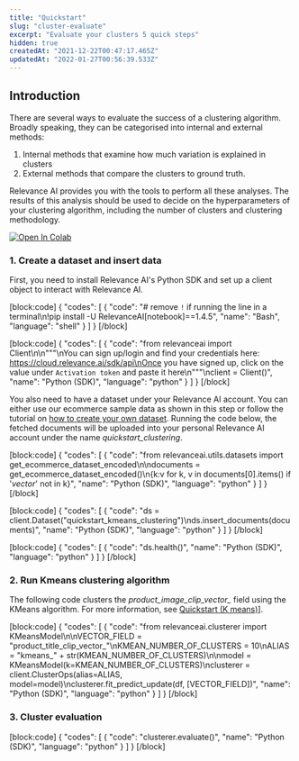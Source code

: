 ```yaml
---
title: "Quickstart"
slug: "cluster-evaluate"
excerpt: "Evaluate your clusters 5 quick steps"
hidden: true
createdAt: "2021-12-22T00:47:17.465Z"
updatedAt: "2022-01-27T00:56:39.533Z"
---
```

## Introduction

There are several ways to evaluate the success of a clustering algorithm. Broadly speaking, they can be categorised into internal and external methods:
1. Internal methods that examine how much variation is explained in clusters
2. External methods that compare the clusters to ground truth.

Relevance AI provides you with the tools to perform all these analyses. The results of this analysis should be used to decide on the hyperparameters of your clustering algorithm,  including the number of clusters and clustering methodology.

[![Open In Colab](https://colab.research.google.com/assets/colab-badge.svg)](https://colab.research.google.com/github/RelevanceAI/RelevanceAI-readme-docs/blob/v1.4.5/docs/clustering-features/cluster-evaluation/_notebooks/RelevanceAI-ReadMe-Cluster-Metrics.ipynb)

### 1. Create a dataset and insert data

First, you need to install Relevance AI's Python SDK and set up a client object to interact with Relevance AI.

[block:code]
{
  "codes": [
    {
      "code": "# remove `!` if running the line in a terminal\n!pip install -U RelevanceAI[notebook]==1.4.5",
      "name": "Bash",
      "language": "shell"
    }
  ]
}
[/block]

[block:code]
{
  "codes": [
    {
      "code": "from relevanceai import Client\n\n\"\"\"\nYou can sign up/login and find your credentials here: https://cloud.relevance.ai/sdk/api\nOnce you have signed up, click on the value under `Activation token` and paste it here\n\"\"\"\nclient = Client()",
      "name": "Python (SDK)",
      "language": "python"
    }
  ]
}
[/block]


You also need to have a dataset under your Relevance AI account. You can either use our ecommerce sample data as shown in this step or follow the tutorial on [how to create your own dataset](doc:project-and-dataset). Running the code below, the fetched documents will be uploaded into your personal Relevance AI account under the name *quickstart_clustering*.

[block:code]
{
  "codes": [
    {
      "code": "from relevanceai.utils.datasets import get_ecommerce_dataset_encoded\n\ndocuments = get_ecommerce_dataset_encoded()\n{k:v for k, v in documents[0].items() if '_vector_' not in k}",
      "name": "Python (SDK)",
      "language": "python"
    }
  ]
}
[/block]

[block:code]
{
  "codes": [
    {
      "code": "ds = client.Dataset(\"quickstart_kmeans_clustering\")\nds.insert_documents(documents)",
      "name": "Python (SDK)",
      "language": "python"
    }
  ]
}
[/block]

[block:code]
{
  "codes": [
    {
      "code": "ds.health()",
      "name": "Python (SDK)",
      "language": "python"
    }
  ]
}
[/block]

### 2. Run Kmeans clustering algorithm
The following code clusters the *product_image_clip_vector_* field using the KMeans algorithm. For more information, see [Quickstart (K means)](doc:quickstart-k-means)].


[block:code]
{
  "codes": [
    {
      "code": "from relevanceai.clusterer import KMeansModel\n\nVECTOR_FIELD = \"product_title_clip_vector_\"\nKMEAN_NUMBER_OF_CLUSTERS = 10\nALIAS = \"kmeans_\" + str(KMEAN_NUMBER_OF_CLUSTERS)\n\nmodel = KMeansModel(k=KMEAN_NUMBER_OF_CLUSTERS)\nclusterer = client.ClusterOps(alias=ALIAS, model=model)\nclusterer.fit_predict_update(df, [VECTOR_FIELD])",
      "name": "Python (SDK)",
      "language": "python"
    }
  ]
}
[/block]

### 3. Cluster evaluation

[block:code]
{
  "codes": [
    {
      "code": "clusterer.evaluate()",
      "name": "Python (SDK)",
      "language": "python"
    }
  ]
}
[/block]



